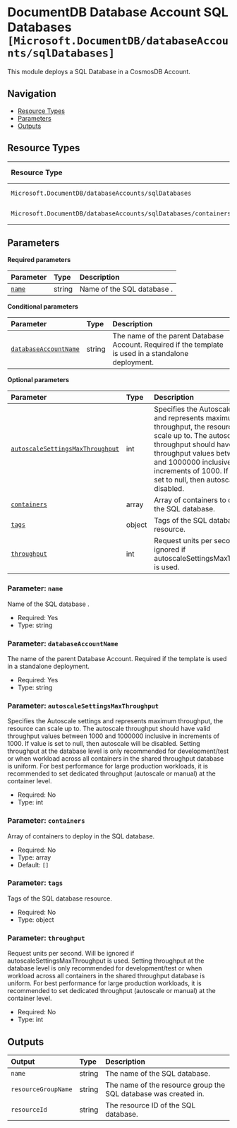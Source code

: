 # DocumentDB Database Account SQL Databases `[Microsoft.DocumentDB/databaseAccounts/sqlDatabases]`

This module deploys a SQL Database in a CosmosDB Account.

## Navigation

- [Resource Types](#Resource-Types)
- [Parameters](#Parameters)
- [Outputs](#Outputs)

## Resource Types

| Resource Type | API Version |
| :-- | :-- |
| `Microsoft.DocumentDB/databaseAccounts/sqlDatabases` | [2023-04-15](https://learn.microsoft.com/en-us/azure/templates/Microsoft.DocumentDB/2023-04-15/databaseAccounts/sqlDatabases) |
| `Microsoft.DocumentDB/databaseAccounts/sqlDatabases/containers` | [2023-04-15](https://learn.microsoft.com/en-us/azure/templates/Microsoft.DocumentDB/2023-04-15/databaseAccounts/sqlDatabases/containers) |

## Parameters

**Required parameters**

| Parameter | Type | Description |
| :-- | :-- | :-- |
| [`name`](#parameter-name) | string | Name of the SQL database . |

**Conditional parameters**

| Parameter | Type | Description |
| :-- | :-- | :-- |
| [`databaseAccountName`](#parameter-databaseaccountname) | string | The name of the parent Database Account. Required if the template is used in a standalone deployment. |

**Optional parameters**

| Parameter | Type | Description |
| :-- | :-- | :-- |
| [`autoscaleSettingsMaxThroughput`](#parameter-autoscalesettingsmaxthroughput) | int | Specifies the Autoscale settings and represents maximum throughput, the resource can scale up to.  The autoscale throughput should have valid throughput values between 1000 and 1000000 inclusive in increments of 1000. If value is set to null, then autoscale will be disabled. |
| [`containers`](#parameter-containers) | array | Array of containers to deploy in the SQL database. |
| [`tags`](#parameter-tags) | object | Tags of the SQL database resource. |
| [`throughput`](#parameter-throughput) | int | Request units per second. Will be ignored if autoscaleSettingsMaxThroughput is used. |

### Parameter: `name`

Name of the SQL database .

- Required: Yes
- Type: string

### Parameter: `databaseAccountName`

The name of the parent Database Account. Required if the template is used in a standalone deployment.

- Required: Yes
- Type: string

### Parameter: `autoscaleSettingsMaxThroughput`

Specifies the Autoscale settings and represents maximum throughput, the resource can scale up to.  The autoscale throughput should have valid throughput values between 1000 and 1000000 inclusive in increments of 1000. If value is set to null, then autoscale will be disabled. Setting throughput at the database level is only recommended for development/test or when workload across all containers in the shared throughput database is uniform. For best performance for large production workloads, it is recommended to set dedicated throughput (autoscale or manual) at the container level.

- Required: No
- Type: int

### Parameter: `containers`

Array of containers to deploy in the SQL database.

- Required: No
- Type: array
- Default: `[]`

### Parameter: `tags`

Tags of the SQL database resource.

- Required: No
- Type: object

### Parameter: `throughput`

Request units per second. Will be ignored if autoscaleSettingsMaxThroughput is used.  Setting throughput at the database level is only recommended for development/test or when workload across all containers in the shared throughput database is uniform. For best performance for large production workloads, it is recommended to set dedicated throughput (autoscale or manual) at the container level.

- Required: No
- Type: int

## Outputs

| Output | Type | Description |
| :-- | :-- | :-- |
| `name` | string | The name of the SQL database. |
| `resourceGroupName` | string | The name of the resource group the SQL database was created in. |
| `resourceId` | string | The resource ID of the SQL database. |
